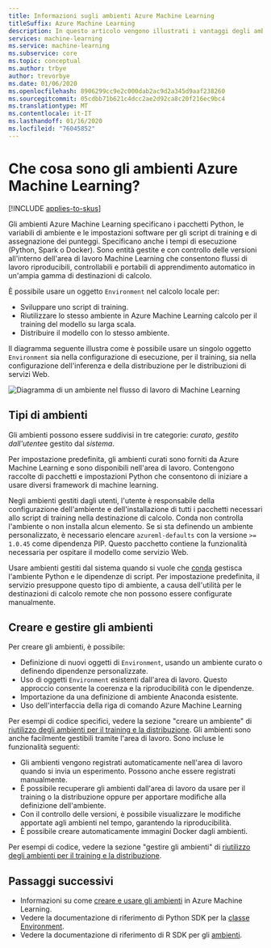 ```yaml
---
title: Informazioni sugli ambienti Azure Machine Learning
titleSuffix: Azure Machine Learning
description: In questo articolo vengono illustrati i vantaggi degli ambienti di Machine Learning, che consentono le definizioni delle dipendenze riproducibili, controllabili e portatili di Machine Learning in un'ampia gamma di destinazioni di calcolo.
services: machine-learning
ms.service: machine-learning
ms.subservice: core
ms.topic: conceptual
ms.author: trbye
author: trevorbye
ms.date: 01/06/2020
ms.openlocfilehash: 8906299cc9e2c000dab2ac9d2a345d9aaf238260
ms.sourcegitcommit: 05cdbb71b621c4dcc2ae2d92ca8c20f216ec9bc4
ms.translationtype: MT
ms.contentlocale: it-IT
ms.lasthandoff: 01/16/2020
ms.locfileid: "76045852"
---
```

# <a name="what-are-azure-machine-learning-environments"></a>Che cosa sono gli ambienti Azure Machine Learning?
[!INCLUDE [applies-to-skus](../../includes/aml-applies-to-basic-enterprise-sku.md)]

Gli ambienti Azure Machine Learning specificano i pacchetti Python, le variabili di ambiente e le impostazioni software per gli script di training e di assegnazione dei punteggi. Specificano anche i tempi di esecuzione (Python, Spark o Docker). Sono entità gestite e con controllo delle versioni all'interno dell'area di lavoro Machine Learning che consentono flussi di lavoro riproducibili, controllabili e portabili di apprendimento automatico in un'ampia gamma di destinazioni di calcolo.

È possibile usare un oggetto `Environment` nel calcolo locale per:
* Sviluppare uno script di training.
* Riutilizzare lo stesso ambiente in Azure Machine Learning calcolo per il training del modello su larga scala.
* Distribuire il modello con lo stesso ambiente.

Il diagramma seguente illustra come è possibile usare un singolo oggetto `Environment` sia nella configurazione di esecuzione, per il training, sia nella configurazione dell'inferenza e della distribuzione per le distribuzioni di servizi Web.

![Diagramma di un ambiente nel flusso di lavoro di Machine Learning](./media/concept-environments/ml-environment.png)

## <a name="types-of-environments"></a>Tipi di ambienti

Gli ambienti possono essere suddivisi in tre categorie: *curato*, *gestito dall'utente*e gestito dal *sistema*.

Per impostazione predefinita, gli ambienti curati sono forniti da Azure Machine Learning e sono disponibili nell'area di lavoro. Contengono raccolte di pacchetti e impostazioni Python che consentono di iniziare a usare diversi framework di machine learning. 

Negli ambienti gestiti dagli utenti, l'utente è responsabile della configurazione dell'ambiente e dell'installazione di tutti i pacchetti necessari allo script di training nella destinazione di calcolo. Conda non controlla l'ambiente o non installa alcun elemento. Se si sta definendo un ambiente personalizzato, è necessario elencare `azureml-defaults` con la versione `>= 1.0.45` come dipendenza PIP. Questo pacchetto contiene la funzionalità necessaria per ospitare il modello come servizio Web.

Usare ambienti gestiti dal sistema quando si vuole che [conda](https://conda.io/docs/) gestisca l'ambiente Python e le dipendenze di script. Per impostazione predefinita, il servizio presuppone questo tipo di ambiente, a causa dell'utilità per le destinazioni di calcolo remote che non possono essere configurate manualmente.

## <a name="create-and-manage-environments"></a>Creare e gestire gli ambienti

Per creare gli ambienti, è possibile:

* Definizione di nuovi oggetti di `Environment`, usando un ambiente curato o definendo dipendenze personalizzate.
* Uso di oggetti `Environment` esistenti dall'area di lavoro. Questo approccio consente la coerenza e la riproducibilità con le dipendenze.
* Importazione da una definizione di ambiente Anaconda esistente.
* Uso dell'interfaccia della riga di comando Azure Machine Learning

Per esempi di codice specifici, vedere la sezione "creare un ambiente" di [riutilizzo degli ambienti per il training e la distribuzione](how-to-use-environments.md#create-an-environment). Gli ambienti sono anche facilmente gestibili tramite l'area di lavoro. Sono incluse le funzionalità seguenti:

* Gli ambienti vengono registrati automaticamente nell'area di lavoro quando si invia un esperimento. Possono anche essere registrati manualmente.
* È possibile recuperare gli ambienti dall'area di lavoro da usare per il training o la distribuzione oppure per apportare modifiche alla definizione dell'ambiente.
* Con il controllo delle versioni, è possibile visualizzare le modifiche apportate agli ambienti nel tempo, garantendo la riproducibilità.
* È possibile creare automaticamente immagini Docker dagli ambienti.

Per esempi di codice, vedere la sezione "gestire gli ambienti" di [riutilizzo degli ambienti per il training e la distribuzione](how-to-use-environments.md#manage-environments).

## <a name="next-steps"></a>Passaggi successivi

* Informazioni su come [creare e usare gli ambienti](how-to-use-environments.md) in Azure Machine Learning.
* Vedere la documentazione di riferimento di Python SDK per la [classe Environment](https://docs.microsoft.com/python/api/azureml-core/azureml.core.environment(class)?view=azure-ml-py).
* Vedere la documentazione di riferimento di R SDK per gli [ambienti](https://azure.github.io/azureml-sdk-for-r/reference/index.html#section-environments).
